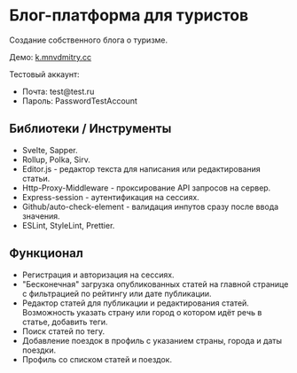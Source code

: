 # Блог-платформа для туристов

Создание собственного блога о туризме.

Демо: [k.mnvdmitry.cc](https://k.mnvdmitry.cc/)

Тестовый аккаунт:
* Почта: test<span>@</span>test.ru
* Пароль: PasswordTestAccount

## Библиотеки / Инструменты

* Svelte, Sapper.
* Rollup, Polka, Sirv.
* Editor.js - редактор текста для написания или редактирования статьи.
* Http-Proxy-Middleware - проксирование API запросов на сервер.
* Express-session - аутентификация на сессиях.
* Github/auto-check-element - валидация инпутов сразу после ввода значения.
* ESLint, StyleLint, Prettier.

## Функционал

* Регистрация и авторизация на сессиях.
* "Бесконечная" загрузка опубликованных статей на главной странице с фильтрацией по рейтингу или дате публикации.  
* Редактор статей для публикации и редактирования статей.  
  Возможность указать страну или город о котором идёт речь в статье, добавить теги.
* Поиск статей по тегу.
* Добавление поездок в профиль с указанием страны, города и даты поездки.
* Профиль со списком статей и поездок.
